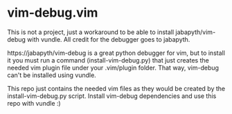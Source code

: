 vim-debug.vim
=============

This is not a project, just a workaround to be able to install jabapyth/vim-debug with vundle. All credit for the debugger goes to jabapyth.

https://jabapyth/vim-debug is a great python debugger for vim, but to install it you must run a command (install-vim-debug.py) that just creates the needed vim plugin file under your .vim/plugin folder. That way, vim-debug can't be installed using vundle.

This repo just contains the needed vim files as they would be created by the install-vim-debug.py script. Install vim-debug dependencies and use this repo with vundle :)
